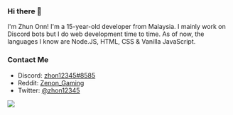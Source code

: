 ### Hi there 👋

I'm Zhun Onn! I'm a 15-year-old developer from Malaysia. I mainly work on Discord bots but I do web development time to time. As of now, the languages I know are Node.JS, HTML, CSS & Vanilla JavaScript.

### Contact Me
- Discord: [zhon12345#8585](https://discord.gg/GGMsqS9)
- Reddit: [Zenon_Gaming](https://www.reddit.com/user/Zenon_Gaming)
- Twitter: [@zhon12345](https://twitter.com/zhon12345)

<img align="center" src="https://github-readme-stats.vercel.app/api?username=zhon12345&show_icons=true&theme=dark" />
